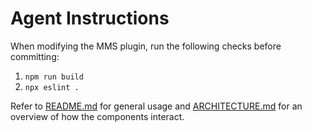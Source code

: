 # Agent Instructions

When modifying the MMS plugin, run the following checks before committing:

1. `npm run build`
2. `npx eslint .`

Refer to [README.md](README.md) for general usage and [ARCHITECTURE.md](ARCHITECTURE.md) for an overview of how the components interact.
